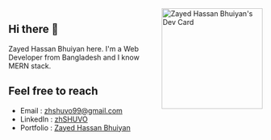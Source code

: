 <div align="left">
<a href="https://app.daily.dev/zhshuvo"><img align="right" src="https://api.daily.dev/devcards/440dde25d30d461e9839b118f1c2da31.png?r=6gc" width="200" alt="Zayed Hassan Bhuiyan's Dev Card"/></a>
</div>

## Hi there 👋

Zayed Hassan Bhuiyan here. I'm a Web Developer from Bangladesh and I know MERN stack.

## Feel free to reach

-   Email : zhshuvo99@gmail.com
-   LinkedIn : [zhSHUVO](https://github.com/zhSHUVO/)
-   Portfolio : [Zayed Hassan Bhuiyan](https://zayed-hassan.netlify.app/)
